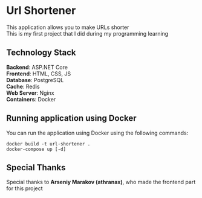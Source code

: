 # Url Shortener
This application allows you to make URLs shorter  
This is my first project that I did during my programming learning

## Technology Stack
**Backend**:    ASP.NET Core  
**Frontend**:   HTML, CSS, JS  
**Database**:   PostgreSQL  
**Cache**:      Redis  
**Web Server**: Nginx  
**Containers**: Docker  

## Running application using Docker
You can run the application using Docker using the following commands:
```
docker build -t url-shortener .
docker-compose up [-d]
```

## Special Thanks
Special thanks to **Arseniy Marakov (athranax)**, who made the frontend part for this project
